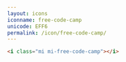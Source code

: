 ```yaml
---
layout: icons
iconname: free-code-camp
unicode: EFF6
permalink: /icon/free-code-camp/
---
```


``` html
<i class="mi mi-free-code-camp"></i>
```
